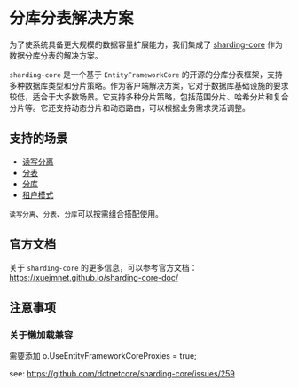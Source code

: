 # 分库分表解决方案

为了使系统具备更大规模的数据容量扩展能力，我们集成了 [sharding-core](https://github.com/dotnetcore/sharding-core) 作为数据分库分表的解决方案。

`sharding-core` 是一个基于 `EntityFrameworkCore` 的开源的分库分表框架，支持多种数据库类型和分片策略。作为客户端解决方案，它对于数据库基础设施的要求较低，适合于大多数场景。它支持多种分片策略，包括范围分片、哈希分片和复合分片等。它还支持动态分片和动态路由，可以根据业务需求灵活调整。

## 支持的场景

+ [读写分离](read-write-separation.md)
+ [分表](sharding-table.md)
+ [分库](sharding-database.md)
+ [租户模式](sharding-tenant.md)

`读写分离`、`分表`、`分库`可以按需组合搭配使用。

## 官方文档

关于 `sharding-core` 的更多信息，可以参考官方文档： https://xuejmnet.github.io/sharding-core-doc/

## 注意事项

### 关于懒加载兼容

需要添加 o.UseEntityFrameworkCoreProxies = true;

see: https://github.com/dotnetcore/sharding-core/issues/259